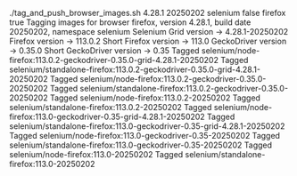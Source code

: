 ./tag_and_push_browser_images.sh 4.28.1 20250202 selenium false firefox true
Tagging images for browser firefox, version 4.28.1, build date 20250202, namespace selenium
Selenium Grid version -> 4.28.1-20250202
Firefox version -> 113.0.2
Short Firefox version -> 113.0
GeckoDriver version -> 0.35.0
Short GeckoDriver version -> 0.35
Tagged selenium/node-firefox:113.0.2-geckodriver-0.35.0-grid-4.28.1-20250202
Tagged selenium/standalone-firefox:113.0.2-geckodriver-0.35.0-grid-4.28.1-20250202
Tagged selenium/node-firefox:113.0.2-geckodriver-0.35.0-20250202
Tagged selenium/standalone-firefox:113.0.2-geckodriver-0.35.0-20250202
Tagged selenium/node-firefox:113.0.2-20250202
Tagged selenium/standalone-firefox:113.0.2-20250202
Tagged selenium/node-firefox:113.0-geckodriver-0.35-grid-4.28.1-20250202
Tagged selenium/standalone-firefox:113.0-geckodriver-0.35-grid-4.28.1-20250202
Tagged selenium/node-firefox:113.0-geckodriver-0.35-20250202
Tagged selenium/standalone-firefox:113.0-geckodriver-0.35-20250202
Tagged selenium/node-firefox:113.0-20250202
Tagged selenium/standalone-firefox:113.0-20250202
